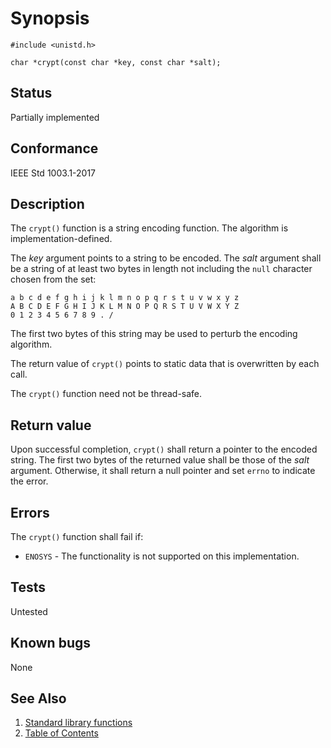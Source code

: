 # Synopsis 
`#include <unistd.h>`</br>

` char *crypt(const char *key, const char *salt); `</br>

## Status
Partially implemented
## Conformance
IEEE Std 1003.1-2017
## Description


The `crypt()` function is a string encoding function. The algorithm is implementation-defined.

The _key_ argument points to a string to be encoded. The _salt_ argument shall be a string of at least two bytes in
length not including the `null` character chosen from the set:

```
a b c d e f g h i j k l m n o p q r s t u v w x y z
A B C D E F G H I J K L M N O P Q R S T U V W X Y Z
0 1 2 3 4 5 6 7 8 9 . /
```

The first two bytes of this string may be used to perturb the encoding algorithm.

The return value of `crypt()` points to static data that is overwritten by each call.

The `crypt()` function need not be thread-safe.


## Return value

Upon successful completion, `crypt()` shall return a pointer to the encoded string. The first two bytes of the returned value shall be those of the _salt_ argument. Otherwise, it shall return a null pointer and set `errno` to indicate the error.


## Errors


The `crypt()` function shall fail if:


 * `ENOSYS` - The functionality is not supported on this implementation.





## Tests

Untested

## Known bugs

None

## See Also 
1. [Standard library functions](../README.md)
2. [Table of Contents](../../../README.md)
